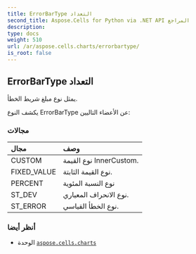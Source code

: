 ```yaml
---
title: ErrorBarType التعداد
second_title: Aspose.Cells for Python via .NET API المراجع
description:
type: docs
weight: 510
url: /ar/aspose.cells.charts/errorbartype/
is_root: false
---
```

##  ErrorBarType التعداد
يمثل نوع مبلغ شريط الخطأ.



يكشف النوع ErrorBarType عن الأعضاء التاليين:

###  مجالات
| مجال| وصف|
| :- | :- |
| CUSTOM | نوع القيمة InnerCustom.|
| FIXED_VALUE | نوع القيمة الثابتة.|
| PERCENT | نوع النسبة المئوية|
| ST_DEV | نوع الانحراف المعياري.|
| ST_ERROR | نوع الخطأ القياسي.|



###  أنظر أيضا
* الوحدة [`aspose.cells.charts`](..)
